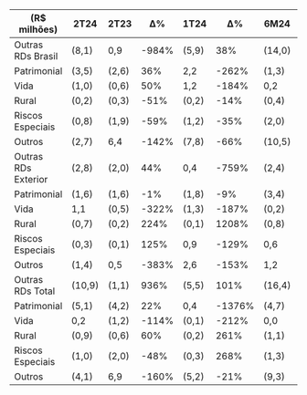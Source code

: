 |(R$ milhões)|2T24|2T23|∆%|1T24|∆%|6M24|6M23|∆%|
|---|---|---|---|---|---|---|---|---|
|Outras RDs Brasil|(8,1)|0,9|-984%|(5,9)|38%|(14,0)|(27,6)|-49%|
|Patrimonial|(3,5)|(2,6)|36%|2,2|-262%|(1,3)|(12,1)|-89%|
|Vida|(1,0)|(0,6)|50%|1,2|-184%|0,2|(3,2)|-106%|
|Rural|(0,2)|(0,3)|-51%|(0,2)|-14%|(0,4)|(0,7)|-46%|
|Riscos Especiais|(0,8)|(1,9)|-59%|(1,2)|-35%|(2,0)|(1,8)|12%|
|Outros|(2,7)|6,4|-142%|(7,8)|-66%|(10,5)|(9,8)|7%|
|Outras RDs Exterior|(2,8)|(2,0)|44%|0,4|-759%|(2,4)|(10,6)|-77%|
|Patrimonial|(1,6)|(1,6)|-1%|(1,8)|-9%|(3,4)|(5,4)|-38%|
|Vida|1,1|(0,5)|-322%|(1,3)|-187%|(0,2)|(0,7)|-75%|
|Rural|(0,7)|(0,2)|224%|(0,1)|1208%|(0,8)|(1,1)|-26%|
|Riscos Especiais|(0,3)|(0,1)|125%|0,9|-129%|0,6|(1,8)|-136%|
|Outros|(1,4)|0,5|-383%|2,6|-153%|1,2|(1,7)|-174%|
|Outras RDs Total|(10,9)|(1,1)|936%|(5,5)|101%|(16,4)|(38,2)|-57%|
|Patrimonial|(5,1)|(4,2)|22%|0,4|-1376%|(4,7)|(17,5)|-73%|
|Vida|0,2|(1,2)|-114%|(0,1)|-212%|0,0|(3,9)|-100%|
|Rural|(0,9)|(0,6)|60%|(0,2)|261%|(1,1)|(1,7)|-34%|
|Riscos Especiais|(1,0)|(2,0)|-48%|(0,3)|268%|(1,3)|(3,5)|-62%|
|Outros|(4,1)|6,9|-160%|(5,2)|-21%|(9,3)|(11,5)|-20%|